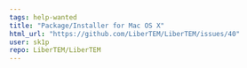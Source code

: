 ```yaml
---
tags: help-wanted
title: "Package/Installer for Mac OS X"
html_url: "https://github.com/LiberTEM/LiberTEM/issues/40"
user: sk1p
repo: LiberTEM/LiberTEM
---
```


